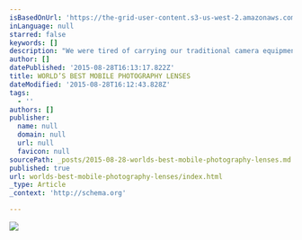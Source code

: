 ```yaml
---
isBasedOnUrl: 'https://the-grid-user-content.s3-us-west-2.amazonaws.com/2de43f0f-6686-4e12-9fc6-ea47c578db76.png'
inLanguage: null
starred: false
keywords: []
description: "We were tired of carrying our traditional camera equipment, but in using our phones we were unable to get the shots we wanted...we were missing moments. So we set out to make the phone a better camera with the world's best glass."
author: []
datePublished: '2015-08-28T16:13:17.822Z'
title: WORLD’S BEST MOBILE PHOTOGRAPHY LENSES
dateModified: '2015-08-28T16:12:43.828Z'
tags:
  - ''
authors: []
publisher:
  name: null
  domain: null
  url: null
  favicon: null
sourcePath: _posts/2015-08-28-worlds-best-mobile-photography-lenses.md
published: true
url: worlds-best-mobile-photography-lenses/index.html
_type: Article
_context: 'http://schema.org'

---
```

![](https://the-grid-user-content.s3-us-west-2.amazonaws.com/2de43f0f-6686-4e12-9fc6-ea47c578db76.png)